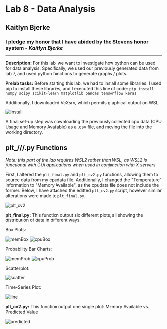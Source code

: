 # Lab 8 - Data Analysis
## Kaitlyn Bjerke
### I pledge my honor that I have abided by the Stevens honor system - *Kaitlyn Bjerke*
---
**Description:** For this lab, we want to investigate how python can be used for data analysis. Specifically, we used our previously generated data from lab 7, and used python functions to generate graphs / plots.

**Prelab tasks:** Before starting this lab, we had to install some libraries. I used pip to install these libraries, and I executed this line of code: `pip install numpy scipy scikit-learn matplotlib pandas tensorflow keras`

Additionally, I downloaded VcXsrv, which permits graphical output on WSL.

![install](https://github.com/kaitlynbjerke/Images/blob/main/installation.png)

A final set-up step was downloading the previously collected cpu data (CPU Usage and Memory Available) as a .csv file, and moving the file into the working directory.

plt_///.py Functions
---
*Note: this part of the lab requires WSL2 rather than WSL, as WSL2 is functional with GUI applications when used in conjunction with X servers*

First, I altered the `plt_final.py` and `plt_cv2.py` functions, allowing them to source data from my cpudata file. Additionally, I changed the "Temperature" information to "Memory Available", as the cpudata file does not include the former. Below, I have attached the editted `plt_cv2.py` script, however similar alterations were made to `plt_final.py`.

![plt_cv2](https://github.com/kaitlynbjerke/Images/blob/main/plt_cv2_script.png)

**plt_final.py:** This function output six different plots, all showing the distribution of data in different ways.

Box Plots:

![memBox](https://github.com/kaitlynbjerke/Images/blob/main/memBoxPlot.png)
![cpuBox](https://github.com/kaitlynbjerke/Images/blob/main/memBoxPlot%20(2).png)

Probability Bar Charts:

![memProb](https://github.com/kaitlynbjerke/Images/blob/main/memProb.png)
![cpuProb](https://github.com/kaitlynbjerke/Images/blob/main/cpuProb.png)

Scatterplot:

![scatter](https://github.com/kaitlynbjerke/Images/blob/main/cpuUsageVsMem.png)

Time-Series Plot:

![line](https://github.com/kaitlynbjerke/Images/blob/main/Screenshot%202025-04-20%20122220.png)

**plt_cv2.py:** This function output one single plot: Memory Available vs. Predicted Value

![predicted](https://github.com/kaitlynbjerke/Images/blob/main/predicted_cv2.png)
